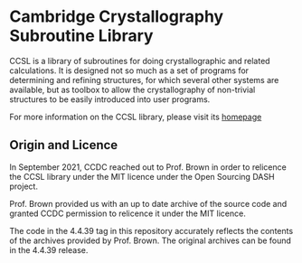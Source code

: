 # Cambridge Crystallography Subroutine Library

CCSL is a library of subroutines for doing crystallographic and related calculations. It is designed not so much as a set of programs for determining and refining structures, for which several other systems are available, but as toolbox to allow the crystallography of non-trivial structures to be easily introduced into user programs.

For more information on the CCSL library, please visit its [homepage](https://www.ill.eu/sites/ccsl/)

## Origin and Licence

In September 2021, CCDC reached out to Prof. Brown in order to relicence the CCSL library under the MIT licence under the Open Sourcing DASH project.

Prof. Brown provided us with an up to date archive of the source code and granted CCDC permission to relicence it under the MIT licence.

The code in the 4.4.39 tag in this repository accurately reflects the contents of the archives provided by Prof. Brown. The original archives can be found in the 4.4.39 release.
